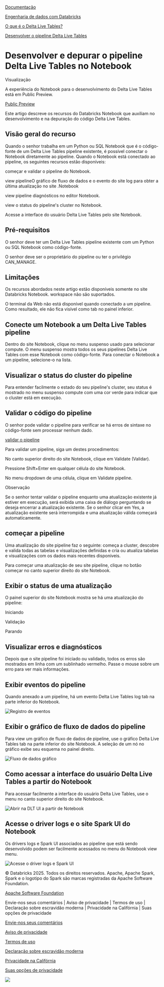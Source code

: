 [Documentação](https://docs.databricks.com/pt/delta-live-tables/dlt-notebook-devex.html/../index.html)

[Engenharia de dados com Databricks](https://docs.databricks.com/pt/delta-live-tables/dlt-notebook-devex.html/../data-engineering.html)

[O que é o Delta Live Tables?](https://docs.databricks.com/pt/delta-live-tables/dlt-notebook-devex.html/index.html)

[Desenvolver o pipeline Delta Live Tables](https://docs.databricks.com/pt/delta-live-tables/dlt-notebook-devex.html/develop-pipelines.html)

# Desenvolver e depurar o pipeline Delta Live Tables no Notebook

[](https://docs.databricks.com/pt/delta-live-tables/dlt-notebook-devex.html/#develop-and-debug-delta-live-tables-pipelines-in-notebooks)

Visualização

A experiência do Notebook para o desenvolvimento do Delta Live Tables está em Public Preview.

[Public Preview](https://docs.databricks.com/pt/delta-live-tables/dlt-notebook-devex.html/../release-notes/release-types.html)

Este artigo descreve os recursos do Databricks Notebook que auxiliam no desenvolvimento e na depuração do código Delta Live Tables.

## Visão geral do recurso

[](https://docs.databricks.com/pt/delta-live-tables/dlt-notebook-devex.html/#overview-of-features)

Quando o senhor trabalha em um Python ou SQL Notebook que é o código-fonte de um Delta Live Tables pipeline existente, é possível conectar o Notebook diretamente ao pipeline. Quando o Notebook está conectado ao pipeline, os seguintes recursos estão disponíveis:

começar e validar o pipeline do Notebook.

view pipelineO gráfico de fluxo de dados e o evento do site log para obter a última atualização no site .Notebook

view pipeline diagnósticos no editor Notebook.

view o status do pipeline's cluster no Notebook.

Acesse a interface do usuário Delta Live Tables pelo site Notebook.

## Pré-requisitos

[](https://docs.databricks.com/pt/delta-live-tables/dlt-notebook-devex.html/#prerequisites)

O senhor deve ter um Delta Live Tables pipeline existente com um Python ou SQL Notebook como código-fonte.

O senhor deve ser o proprietário do pipeline ou ter o privilégio CAN_MANAGE.

## Limitações

[](https://docs.databricks.com/pt/delta-live-tables/dlt-notebook-devex.html/#limitations)

Os recursos abordados neste artigo estão disponíveis somente no site Databricks Notebook. workspace não são suportados.

O terminal da Web não está disponível quando conectado a um pipeline. Como resultado, ele não fica visível como tab no painel inferior.

## Conecte um Notebook a um Delta Live Tables pipeline

[](https://docs.databricks.com/pt/delta-live-tables/dlt-notebook-devex.html/#connect-a-notebook-to-a-delta-live-tables-pipeline)

Dentro do site Notebook, clique no menu suspenso usado para selecionar compute. O menu suspenso mostra todos os seus pipelines Delta Live Tables com esse Notebook como código-fonte. Para conectar o Notebook a um pipeline, selecione-o na lista.

## Visualizar o status do cluster do pipeline

[](https://docs.databricks.com/pt/delta-live-tables/dlt-notebook-devex.html/#view-the-pipelines-cluster-status)

Para entender facilmente o estado do seu pipeline's cluster, seu status é mostrado no menu suspenso compute com uma cor verde para indicar que o cluster está em execução.

## Validar o código do pipeline

[](https://docs.databricks.com/pt/delta-live-tables/dlt-notebook-devex.html/#validate-pipeline-code)

O senhor pode validar o pipeline para verificar se há erros de sintaxe no código-fonte sem processar nenhum dado.

[validar o pipeline](https://docs.databricks.com/pt/delta-live-tables/dlt-notebook-devex.html/updates.html#validate-update)

Para validar um pipeline, siga um destes procedimentos:

No canto superior direito do site Notebook, clique em Validate (Validar).

Pressione Shift+Enter em qualquer célula do site Notebook.

No menu dropdown de uma célula, clique em Validate pipeline.

Observação

Se o senhor tentar validar o pipeline enquanto uma atualização existente já estiver em execução, será exibida uma caixa de diálogo perguntando se deseja encerrar a atualização existente. Se o senhor clicar em Yes, a atualização existente será interrompida e uma atualização válida começará automaticamente.

## começar a pipeline

[](https://docs.databricks.com/pt/delta-live-tables/dlt-notebook-devex.html/#start-the-pipeline)

Uma atualização do site pipeline faz o seguinte: começa a cluster, descobre e valida todas as tabelas e visualizações definidas e cria ou atualiza tabelas e visualizações com os dados mais recentes disponíveis.

Para começar uma atualização de seu site pipeline, clique no botão começar no canto superior direito do site Notebook.

## Exibir o status de uma atualização

[](https://docs.databricks.com/pt/delta-live-tables/dlt-notebook-devex.html/#view-the-status-of-an-update)

O painel superior do site Notebook mostra se há uma atualização do pipeline:

Iniciando

Validação

Parando

## Visualizar erros e diagnósticos

[](https://docs.databricks.com/pt/delta-live-tables/dlt-notebook-devex.html/#view-errors-and-diagnostics)

Depois que o site pipeline foi iniciado ou validado, todos os erros são mostrados em linha com um sublinhado vermelho. Passe o mouse sobre um erro para ver mais informações.

## Exibir eventos do pipeline

[](https://docs.databricks.com/pt/delta-live-tables/dlt-notebook-devex.html/#view-pipeline-events)

Quando anexado a um pipeline, há um evento Delta Live Tables log tab na parte inferior do Notebook.

![Registro de eventos](https://docs.databricks.com/pt/delta-live-tables/dlt-notebook-devex.html/../_images/dlt-event-log-tab.png)

## Exibir o gráfico de fluxo de dados do pipeline

[](https://docs.databricks.com/pt/delta-live-tables/dlt-notebook-devex.html/#view-the-pipeline-dataflow-graph)

Para view um gráfico de fluxo de dados de pipeline, use o gráfico Delta Live Tables tab na parte inferior do site Notebook. A seleção de um nó no gráfico exibe seu esquema no painel direito.

![Fluxo de dados gráfico](https://docs.databricks.com/pt/delta-live-tables/dlt-notebook-devex.html/../_images/dataflow-graph.png)

## Como acessar a interface do usuário Delta Live Tables a partir do Notebook

[](https://docs.databricks.com/pt/delta-live-tables/dlt-notebook-devex.html/#how-to-access-the-delta-live-tables-ui-from-the-notebook)

Para acessar facilmente a interface do usuário Delta Live Tables, use o menu no canto superior direito do site Notebook.

![Abrir na DLT UI a partir de Notebook](https://docs.databricks.com/pt/delta-live-tables/dlt-notebook-devex.html/../_images/open-in-dlt-ui.png)

## Acesse o driver logs e o site Spark UI do Notebook

[](https://docs.databricks.com/pt/delta-live-tables/dlt-notebook-devex.html/#access-driver-logs-and-the-spark-ui-from-the-notebook)

Os drivers logs e Spark UI associados ao pipeline que está sendo desenvolvido podem ser facilmente acessados no menu do Notebook view menu.

![Acesse o driver logs e Spark UI](https://docs.databricks.com/pt/delta-live-tables/dlt-notebook-devex.html/../_images/driver-logs-spark-ui.png)

© Databricks 2025. Todos os direitos reservados. Apache, Apache Spark, Spark e o logotipo do Spark são marcas registradas da Apache Software Foundation.

[Apache Software Foundation](https://docs.databricks.com/pt/delta-live-tables/dlt-notebook-devex.html/http://www.apache.org/)

Envie-nos seus comentários | Aviso de privacidade | Termos de uso | Declaração sobre escravidão moderna | Privacidade na Califórnia | Suas opções de privacidade

[Envie-nos seus comentários](https://docs.databricks.com/pt/delta-live-tables/dlt-notebook-devex.html/mailto:doc-feedback@databricks.com?subject=Documentation%20Feedback)

[Aviso de privacidade](https://docs.databricks.com/pt/delta-live-tables/dlt-notebook-devex.html/https://www.databricks.com/legal/privacynotice)

[Termos de uso](https://docs.databricks.com/pt/delta-live-tables/dlt-notebook-devex.html/https://www.databricks.com/terms-of-use)

[Declaração sobre escravidão moderna](https://docs.databricks.com/pt/delta-live-tables/dlt-notebook-devex.html/https://www.databricks.com/legal/modern-slavery-policy-statement)

[Privacidade na Califórnia](https://docs.databricks.com/pt/delta-live-tables/dlt-notebook-devex.html/https://www.databricks.com/legal/supplemental-privacy-notice-california-residents)

[Suas opções de privacidade](https://docs.databricks.com/pt/delta-live-tables/dlt-notebook-devex.html/javascript:%20OneTrust.ToggleInfoDisplay())

![](https://docs.databricks.com/pt/delta-live-tables/dlt-notebook-devex.html/https://www.databricks.com/sites/default/files/2022-12/gpcicon_small.png)
